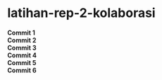 # latihan-rep-2-kolaborasi

**Commit 1**<br>
**Commit 2**<br>
**Commit 3**<br>
**Commit 4**<br>
**Commit 5**<br>
**Commit 6**
